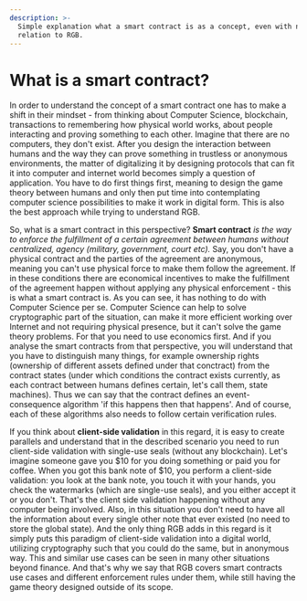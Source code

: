 ```yaml
---
description: >-
  Simple explanation what a smart contract is as a concept, even with no
  relation to RGB.
---
```


# What is a smart contract?

In order to understand the concept of a smart contract one has to make a shift in their mindset - from thinking about Computer Science, blockchain, transactions to remembering how physical world works, about people interacting and proving something to each other. Imagine that there are no computers, they don't exist. After you design the interaction between humans and the way they can prove something in trustless or anonymous environments, the matter of digitalizing it by designing protocols that can fit it into computer and internet world becomes simply a question of application. You have to do first things first, meaning to design the game theory between humans and only then put time into contemplating computer science possibilities to make it work in digital form. This is also the best approach while trying to understand RGB.

So, what is a smart contract in this perspective? **Smart contract** _is the way to enforce the fulfillment of a certain agreement between humans without centralized, agency \(military, government, court etc\)._ Say, you don't have a physical contract and the parties of the agreement are anonymous, meaning you can't use physical force to make them follow the agreement. If in these conditions there are economical incentives to make the fulfillment of the agreement happen without applying any physical enforcement - this is what a smart contract is. As you can see, it has nothing to do with Computer Science per se. Computer Science can help to solve cryptographic part of the situation, can make it more efficient working over Internet and not requiring physical presence, but it can't solve the game theory problems. For that you need to use economics first. And if you analyse the smart contracts from that perspective, you will understand that you have to distinguish many things, for example ownership rights \(ownership of different assets defined under that conctract\) from the contract states \(under which conditions the contract exists currently, as each contract between humans defines certain, let's call them, state machines\). Thus we can say that the contract defines an event-consequence algorithm 'if this happens then that happens'. And of course, each of these algorithms also needs to follow certain verification rules.  
  
If you think about **client-side validation** in this regard, it is easy to create parallels and understand that in the described scenario you need to run client-side validation with single-use seals \(without any blockchain\). Let's imagine someone gave you $10 for you doing something or paid you for coffee. When you got this bank note of $10, you perform a client-side validation: you look at the bank note, you touch it with your hands, you check the watermarks \(which are single-use seals\), and you either accept it or you don't. That's the client side validation happening without any computer being involved. Also, in this situation you don't need to have all the information about every single other note that ever existed \(no need to store the global state\). And the only thing RGB adds in this regard is it simply puts this paradigm of client-side validation into a digital world, utilizing cryptography such that you could do the same, but in anonymous way. This and similar use cases can be seen in many other situations beyond finance. And that's why we say that RGB covers smart contracts use cases and different enforcement rules under them, while still having the game theory designed outside of its scope. 

